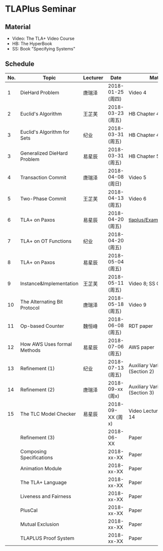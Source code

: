 # TLAPlus Seminar

## Material

- Video: The TLA+ Video Course
- HB: The HyperBook
- SS: Book "Specifying Systems"

## Schedule

|	No.	|	Topic		|	Lecturer	|	Date	|	Material	|	Comment		|
| ------------- | --------------------- | --------------------- | ------------- | --------------------- | --------------------- |
| 1		| DieHard Problem 	|	唐瑞泽		| 2018-01-25 (周四)	|  Video 4		|		|
| 2		| Euclid's Algorithm	|	王芷芙		| 2018-03-23 (周五)	|  HB Chapter 4 (4.1-4.6)  | (4.7-4.9) 可选|
| 3		| Euclid's Algorithm for Sets |	纪业		| 2018-03-31 (周五) 	|  HB Chapter 4 (4.10)  | 		|
| 3		| Generalized DieHard Problem | 易星辰  	| 2018-03-31 (周五) 	|  HB Chapter 5 	| 		|
| 4 		| Transaction Commit	|	唐瑞泽		| 2018-04-08 (周日)  	|  Video 5		|		|
| 5 		| Two-Phase Commit	|	王芷芙  	| 2018-04-13 (周五)  	|  Video 6		|		|
| 6 		| TLA+ on Paxos 	|	易星辰  	| 2018-04-20 (周五)  	|  [tlaplus/Examples/Paxos.tla](https://github.com/tlaplus/Examples/tree/master/specifications/Paxos)			|		|
| 7 		| TLA+ on OT Functions  |	纪业  		| 2018-04-20 (周五)  	|  			| 本科毕业设计相关		|
| 8 		| TLA+ on Paxos		|	易星辰  	| 2018-05-04 (周五)  	|  			| 本科毕业设计相关		|
| 9 		| Instance&Implementation	|王芷芙  	| 2018-05-11 (周五)  	|  Video 8; SS Chapters 3, 4 |		|
| 10 		| The Alternating Bit Protocol  |唐瑞泽		| 2018-05-18 (周五)  	|  Video 9		|		|
| 11 		| Op-based Counter	|  	魏恒峰		| 2018-06-08 (周五)  	|  RDT paper		| RDT Project   |
| 12 		| How AWS Uses formal Methods	|易星辰		| 2018-07-06 (周五) | AWS paper	|  |
| 13 		| Refinement (1) 	|	纪业 		| 2018-07-13 (周五)   	| Auxiliary Variables in TLA+ (Section 2) |		|
| 14 		| Refinement (2) 	|	唐瑞泽		| 2018-09-xx (周x)   	| Auxiliary Variables in TLA+ (Section 3) |		|
| 15		| The TLC Model Checker |	易星辰		| 2018-09-XX (周x)  	| Video Lecture, SS Chapter 14		|		|
| | Refinement (3) |	| 2018-06-XX   	|  Paper |		|
| | Composing Specifications |	| 2018-xx-XX   	|  Paper |		|
| | Animation Module    |	| 2018-xx-XX   	|  Paper |		|
| | The TLA+ Language	|	| 2018-xx-XX   	|  Paper |		|
| | Liveness and Fairness |	| 2018-xx-XX   	|  Paper |		|
| | PlusCal |	| 2018-xx-XX   	|  Paper |		|
| | Mutual Exclusion |	| 2018-xx-XX   	|  Paper |		|
| | TLAPLUS Proof System |	| 2018-xx-XX   	|  Paper |		|